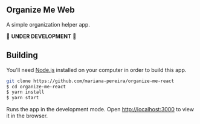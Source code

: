 ## Organize Me Web

A simple organization helper app.

🚧 **UNDER DEVELOPMENT** 🚧


## Building

You'll need [Node.js](https://nodejs.org) installed on your computer in order to build this app.

```bash
git clone https://github.com/mariana-pereira/organize-me-react
$ cd organize-me-react
$ yarn install
$ yarn start
```

Runs the app in the development mode.
Open [http://localhost:3000](http://localhost:3000) to view it in the browser.